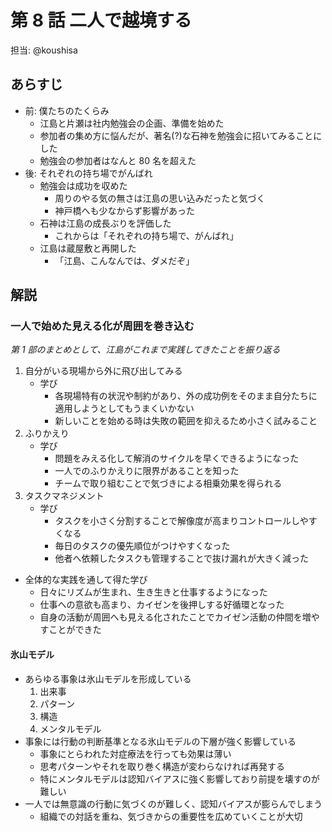 # 第 8 話 二人で越境する

担当: @koushisa

## あらすじ

- 前: 僕たちのたくらみ
  - 江島と片瀬は社内勉強会の企画、準備を始めた
  - 参加者の集め方に悩んだが、著名(?)な石神を勉強会に招いてみることにした
  - 勉強会の参加者はなんと 80 名を超えた
- 後: それぞれの持ち場でがんばれ
  - 勉強会は成功を収めた
    - 周りのやる気の無さは江島の思い込みだったと気づく
    - 神戸橋へも少なからず影響があった
  - 石神は江島の成長ぶりを評価した
    - これからは「それぞれの持ち場で、がんばれ」
  - 江島は蔵屋敷と再開した
    - 「江島、こんなんでは、ダメだぞ」

## 解説

### 一人で始めた見える化が周囲を巻き込む

_第 1 部のまとめとして、江島がこれまで実践してきたことを振り返る_

1. 自分がいる現場から外に飛び出してみる
   - 学び
     - 各現場特有の状況や制約があり、外の成功例をそのまま自分たちに適用しようとしてもうまくいかない
     - 新しいことを始める時は失敗の範囲を抑えるため小さく試みること
2. ふりかえり
   - 学び
     - 問題をみえる化して解消のサイクルを早くできるようになった
     - 一人でのふりかえりに限界があることを知った
     - チームで取り組むことで気づきによる相乗効果を得られる
3. タスクマネジメント
   - 学び
     - タスクを小さく分割することで解像度が高まりコントロールしやすくなる
     - 毎日のタスクの優先順位がつけやすくなった
     - 他者へ依頼したタスクも管理することで抜け漏れが大きく減った

- 全体的な実践を通して得た学び
  - 日々にリズムが生まれ、生き生きと仕事するようになった
  - 仕事への意欲も高まり、カイゼンを後押しする好循環となった
  - 自身の活動が周囲へも見える化されたことでカイゼン活動の仲間を増やすことができた

#### 氷山モデル

- あらゆる事象は氷山モデルを形成している
  1. 出来事
  2. パターン
  3. 構造
  4. メンタルモデル
- 事象には行動の判断基準となる氷山モデルの下層が強く影響している
  - 事象にとらわれた対症療法を行っても効果は薄い
  - 思考パターンやそれを取り巻く構造が変わらなければ再発する
  - 特にメンタルモデルは認知バイアスに強く影響しており前提を壊すのが難しい
- 一人では無意識の行動に気づくのが難しく、認知バイアスが膨らんでしまう
  - 組織での対話を重ね、気づきからの重要性を広めていくことが大切
